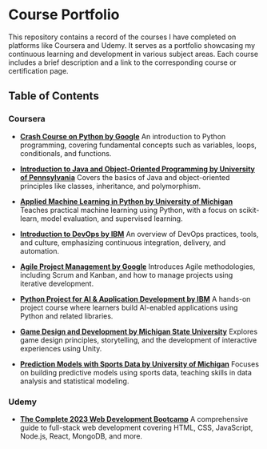 # Course Portfolio

This repository contains a record of the courses I have completed on platforms like Coursera and Udemy. It serves as a portfolio showcasing my continuous learning and development in various subject areas. Each course includes a brief description and a link to the corresponding course or certification page.

## Table of Contents

### Coursera

* [**Crash Course on Python by Google**](https://www.coursera.org/learn/python-crash-course)
  An introduction to Python programming, covering fundamental concepts such as variables, loops, conditionals, and functions.

* [**Introduction to Java and Object-Oriented Programming by University of Pennsylvania**](https://www.coursera.org/learn/java-object-oriented-programming)
  Covers the basics of Java and object-oriented principles like classes, inheritance, and polymorphism.

* [**Applied Machine Learning in Python by University of Michigan**](https://www.coursera.org/learn/python-machine-learning)
  Teaches practical machine learning using Python, with a focus on scikit-learn, model evaluation, and supervised learning.

* [**Introduction to DevOps by IBM**](https://www.coursera.org/learn/intro-to-devops)
  An overview of DevOps practices, tools, and culture, emphasizing continuous integration, delivery, and automation.

* [**Agile Project Management by Google**](https://www.coursera.org/learn/agile-project-management)
  Introduces Agile methodologies, including Scrum and Kanban, and how to manage projects using iterative development.

* [**Python Project for AI & Application Development by IBM**](https://www.coursera.org/learn/python-project-for-ai-application-development)
  A hands-on project course where learners build AI-enabled applications using Python and related libraries.

* [**Game Design and Development by Michigan State University**](https://www.coursera.org/specializations/game-design-and-development)
  Explores game design principles, storytelling, and the development of interactive experiences using Unity.

* [**Prediction Models with Sports Data by University of Michigan**](https://www.coursera.org/learn/prediction-models-sports-data)
  Focuses on building predictive models using sports data, teaching skills in data analysis and statistical modeling.

### Udemy

* [**The Complete 2023 Web Development Bootcamp**](https://www.udemy.com/course/the-complete-web-development-bootcamp/?srsltid=AfmBOorpeuqqDSTUl-prvoHOgMijAfIUxMX_s8wvx8djsYbu-o8jiXj7)
  A comprehensive guide to full-stack web development covering HTML, CSS, JavaScript, Node.js, React, MongoDB, and more.
